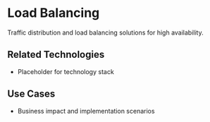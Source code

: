 # Load Balancing

Traffic distribution and load balancing solutions for high availability.

## Related Technologies
- Placeholder for technology stack

## Use Cases
- Business impact and implementation scenarios
